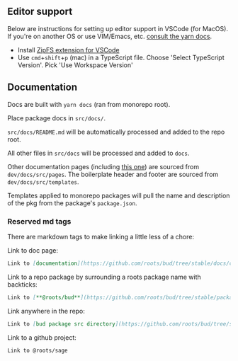 ## Editor support

Below are instructions for setting up editor support in VSCode (for MacOS). If you're on another OS or use VIM/Emacs, etc. [consult the yarn docs](https://yarnpkg.com/getting-started/editor-sdks).

- Install [ZipFS extension for VSCode](https://marketplace.visualstudio.com/items?itemName=arcanis.vscode-zipfs)
- Use `cmd`+`shift`+`p` (mac) in a TypeScript file. Choose 'Select TypeScript Version'. Pick 'Use Workspace Version'

## Documentation

Docs are built with `yarn docs` (ran from monorepo root).

Place package docs in `src/docs/`.

`src/docs/README.md` will be automatically processed and added to the repo root.

All other files in `src/docs` will be processed and added to `docs`.

Other documentation pages (including [this one](https://github.com/roots/bud/tree/stable/dev/docs/src/pages/dev.md)) are sourced from `dev/docs/src/pages`. The boilerplate header and footer are sourced from `dev/docs/src/templates`.

Templates applied to monorepo packages will pull the name and description of the pkg from the package's `package.json`.

### Reserved md tags

There are markdown tags to make linking a little less of a chore:

Link to doc page:

```md
Link to [documentation](https://github.com/roots/bud/tree/stable/docs/config/entry.md)
```

Link to a repo package by surrounding a roots package name with backticks:

```md
Link to [**@roots/bud**](https://github.com/roots/bud/tree/stable/packages/@roots/bud)
```

Link anywhere in the repo:

```md
Link to [bud package src directory](https://github.com/roots/bud/tree/stable/packages/@roots/bud/src)
```

Link to a github project:

```md
Link to @roots/sage
```
